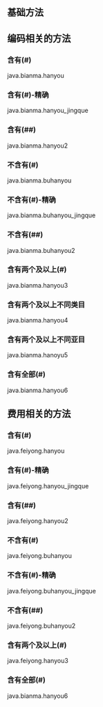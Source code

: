 ## 基础方法

## 编码相关的方法

### 含有(#)
java.bianma.hanyou

### 含有(#)-精确
java.bianma.hanyou_jingque

### 含有(##)
java.bianma.hanyou2

### 不含有(#)
java.bianma.buhanyou

### 不含有(#)-精确
java.bianma.buhanyou_jingque

### 不含有(##)
java.bianma.buhanyou2

### 含有两个及以上(#)
java.bianma.hanyou3

### 含有两个及以上不同类目
java.bianma.hanyou4

### 含有两个及以上不同亚目
java.bianma.hanoyu5

### 含有全部(#)
java.bianma.hanyou6


## 费用相关的方法
### 含有(#)
java.feiyong.hanyou

### 含有(#)-精确
java.feiyong.hanyou_jingque

### 含有(##)
java.feiyong.hanyou2

### 不含有(#)
java.feiyong.buhanyou

### 不含有(#)-精确
java.feiyong.buhanyou_jingque

### 不含有(##)
java.feiyong.buhanyou2

### 含有两个及以上(#)
java.feiyong.hanyou3

### 含有全部(#)
java.bianma.hanyou6